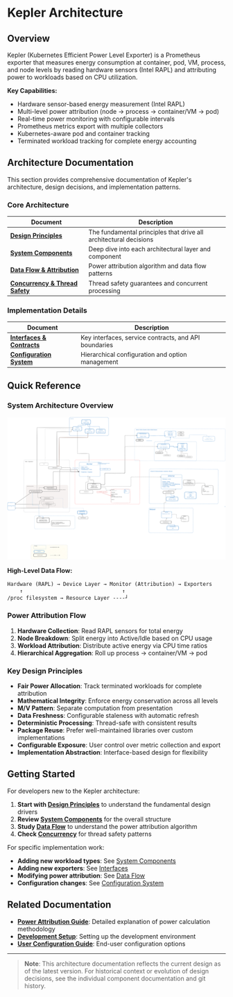 # Kepler Architecture

## Overview

Kepler (Kubernetes Efficient Power Level Exporter) is a Prometheus exporter that measures energy consumption at container, pod, VM, process, and node levels by reading hardware sensors (Intel RAPL) and attributing power to workloads based on CPU utilization.

**Key Capabilities:**

- Hardware sensor-based energy measurement (Intel RAPL)
- Multi-level power attribution (node → process → container/VM → pod)
- Real-time power monitoring with configurable intervals
- Prometheus metrics export with multiple collectors
- Kubernetes-aware pod and container tracking
- Terminated workload tracking for complete energy accounting

## Architecture Documentation

This section provides comprehensive documentation of Kepler's architecture, design decisions, and implementation patterns.

### Core Architecture

| Document                                          | Description                                                       |
|---------------------------------------------------|-------------------------------------------------------------------|
| **[Design Principles](principles.md)**            | The fundamental principles that drive all architectural decisions |
| **[System Components](components.md)**            | Deep dive into each architectural layer and component             |
| **[Data Flow & Attribution](data-flow.md)**       | Power attribution algorithm and data flow patterns                |
| **[Concurrency & Thread Safety](concurrency.md)** | Thread safety guarantees and concurrent processing                |

### Implementation Details

| Document                                     | Description                                           |
|----------------------------------------------|-------------------------------------------------------|
| **[Interfaces & Contracts](interfaces.md)**  | Key interfaces, service contracts, and API boundaries |
| **[Configuration System](configuration.md)** | Hierarchical configuration and option management      |

## Quick Reference

### System Architecture Overview

![Kepler Architecture Diagram](assets/architecture.svg)

**High-Level Data Flow:**

```text
Hardware (RAPL) → Device Layer → Monitor (Attribution) → Exporters
    ↑                                ↑
/proc filesystem → Resource Layer ----┘
```

### Power Attribution Flow

1. **Hardware Collection**: Read RAPL sensors for total energy
2. **Node Breakdown**: Split energy into Active/Idle based on CPU usage
3. **Workload Attribution**: Distribute active energy via CPU time ratios
4. **Hierarchical Aggregation**: Roll up process → container/VM → pod

### Key Design Principles

- **Fair Power Allocation**: Track terminated workloads for complete attribution
- **Mathematical Integrity**: Enforce energy conservation across all levels
- **M/V Pattern**: Separate computation from presentation
- **Data Freshness**: Configurable staleness with automatic refresh
- **Deterministic Processing**: Thread-safe with consistent results
- **Package Reuse**: Prefer well-maintained libraries over custom implementations
- **Configurable Exposure**: User control over metric collection and export
- **Implementation Abstraction**: Interface-based design for flexibility

## Getting Started

For developers new to the Kepler architecture:

1. **Start with [Design Principles](principles.md)** to understand the fundamental design drivers
2. **Review [System Components](components.md)** for the overall structure
3. **Study [Data Flow](data-flow.md)** to understand the power attribution algorithm
4. **Check [Concurrency](concurrency.md)** for thread safety patterns

For specific implementation work:

- **Adding new workload types**: See [System Components](components.md#resource-monitoring)
- **Adding new exporters**: See [Interfaces](interfaces.md#power-data-provider-contract)
- **Modifying power attribution**: See [Data Flow](data-flow.md#power-attribution-algorithm)
- **Configuration changes**: See [Configuration System](configuration.md)

## Related Documentation

- **[Power Attribution Guide](../../power-attribution-guide.md)**: Detailed explanation of power calculation methodology
- **[Development Setup](../../index.md)**: Setting up the development environment
- **[User Configuration Guide](../../../user/configuration.md)**: End-user configuration options

---

> **Note**: This architecture documentation reflects the current design as of the latest version. For historical context or evolution of design decisions, see the individual component documentation and git history.
